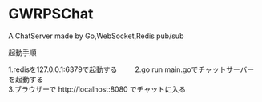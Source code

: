 # GWRPSChat
A ChatServer made by Go,WebSocket,Redis pub/sub

起動手順   

1.redisを127.0.0.1:6379で起動する        
2.go run main.goでチャットサーバーを起動する       
3.ブラウザーで http://localhost:8080 でチャットに入る      


